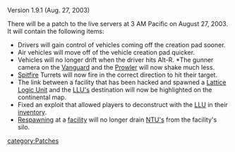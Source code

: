 Version 1.9.1 (Aug. 27, 2003)

There will be a patch to the live servers at 3 AM Pacific on August 27, 2003. It will contain the following items:

- Drivers will gain control of vehicles coming off the creation pad
  sooner.
- Air vehicles will move off of the vehicle creation pad quicker.
- Vehicles will no longer drift when the driver hits Alt-R. \*The
  gunner camera on the [Vanguard](Vanguard.md) and the
  [Prowler](Prowler.md) will now shake much less.
- [Spitfire](Spitfire.md) Turrets will now fire in the correct
  direction to hit their target.
- The link between a facility that has been hacked and spawned a
  [Lattice Logic Unit](Lattice_Logic_Unit.md) and the
  [LLU's](LLU.md) destination will now be highlighted on the
  continental map.
- Fixed an exploit that allowed players to deconstruct with the
  [LLU](LLU.md) in their [inventory](inventory.md).
- [Respawning](Respawn.md) at a
  [facility](facility.md) will no longer drain
  [NTU's](NTU.md) from the facility's silo.

[category:Patches](category:Patches.md)
